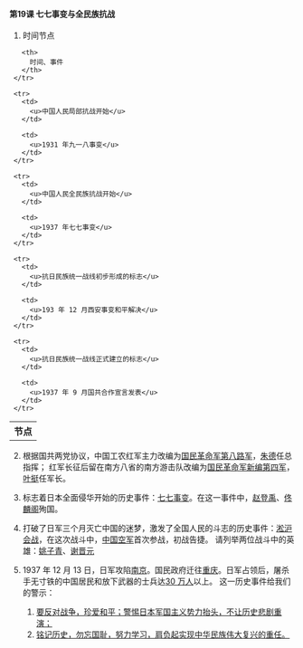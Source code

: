 #### 第19课 七七事变与全民族抗战

1. 时间节点

<table spaces-before="3">
     <tr>
       <th>
         节点
       </th>
       
       <th>
         时间、事件
       </th>
     </tr>
     
     <tr>
       <td>
         <u>中国人民局部抗战开始</u>
       </td>
       
       <td>
         <u>1931 年九一八事变</u>
       </td>
     </tr>
     
     <tr>
       <td>
         <u>中国人民全民族抗战开始</u>
       </td>
       
       <td>
         <u>1937 年七七事变</u>
       </td>
     </tr>
     
     <tr>
       <td>
         <u>抗日民族统一战线初步形成的标志</u>
       </td>
       
       <td>
         <u>193 年 12 月西安事变和平解决</u>
       </td>
     </tr>
     
     <tr>
       <td>
         <u>抗日民族统一战线正式建立的标志</u>
       </td>
       
       <td>
         <u>1937 年 9 月国共合作宣言发表</u>
       </td>
     </tr>
   </table>

2. 根据国共两党协议，中国工农红军主力改编为<u>国民革命军第八路军</u>，<u>朱德</u>任总指挥； 红军长征后留在南方八省的南方游击队改编为<u>国民革命军新编第四军</u>，<u>叶挺</u>任军长。

3. 标志着日本全面侵华开始的历史事件：<u>七七事变</u>。在这一事件中，<u>赵登禹</u>、<u>佟麟阁</u>殉国。

4. 打破了日军三个月灭亡中国的迷梦，激发了全国人民的斗志的历史事件：<u>淞沪会战</u>，在这次战斗中，<u>中国空军</u>首次参战，初战告捷。 请列举两位战斗中的英雄：<u>姚子青</u>、<u>谢晋元</u>

5. 1937 年 12 月 13 日，日军攻陷<u>南京</u>。国民政府迁往<u>重庆</u>。日军占领后，屠杀手无寸铁的中国居民和放下武器的士兵达<u>30 万人</u>以上。 这一历史事件给我们的警示：

   1. <u>要反对战争，珍爱和平；警惕日本军国主义势力抬头，不让历史悲剧重演；</u>
   2. <u>铭记历史，勿忘国耻，努力学习，肩负起实现中华民族伟大复兴的重任。</u>

